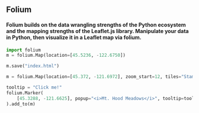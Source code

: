 ## Folium

#### Folium builds on the data wrangling strengths of the Python ecosystem and the mapping strengths of the Leaflet.js library. Manipulate your data in Python, then visualize it in a Leaflet map via folium.

```python
import folium
m = folium.Map(location=[45.5236, -122.6750])
```

```python
m.save("index.html")
```
```python
m = folium.Map(location=[45.372, -121.6972], zoom_start=12, tiles="Stamen Terrain")

tooltip = "Click me!"
folium.Marker(
    [45.3288, -121.6625], popup="<i>Mt. Hood Meadows</i>", tooltip=tooltip
).add_to(m)
```
